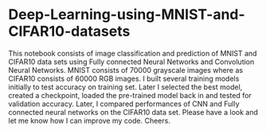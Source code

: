 # Deep-Learning-using-MNIST-and-CIFAR10-datasets
This notebook consists of image classification and prediction of MNIST and CIFAR10 data sets using Fully connected Neural Networks and Convolution Neural Networks. MNIST consists of 70000 grayscale images where as CIFAR10 consists of 60000 RGB images. I built several training models initially to test accuracy on training set. Later I selected the best model, created a checkpoint, loaded the pre-trained model back in and tested for validation accuracy. Later, I compared performances of CNN and Fully connected neural networks on the CIFAR10 data set. Please have a look and let me know how I can improve my code. Cheers.
